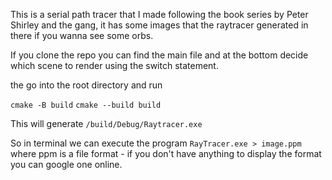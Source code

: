 This is a serial path tracer that I made following the book series by Peter Shirley and the gang, it has some images that  the raytracer generated in there if you wanna see some orbs.

If you clone the repo you can find the main file and at the bottom decide which scene to render using the switch statement.

the go into the root directory and run 

`cmake -B build`
`cmake --build build`

This will generate `/build/Debug/Raytracer.exe`

So in terminal we can execute the program `RayTracer.exe > image.ppm` where ppm is a file format - if you don't have anything to display the format you can google one online.
